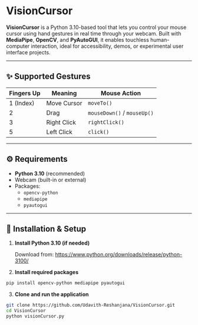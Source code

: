# VisionCursor

**VisionCursor** is a Python 3.10-based tool that lets you control your mouse cursor using hand gestures in real time through your webcam. Built with **MediaPipe**, **OpenCV**, and **PyAutoGUI**, it enables touchless human-computer interaction, ideal for accessibility, demos, or experimental user interface projects.

---

## ✨ Supported Gestures

| Fingers Up | Meaning     | Mouse Action           |
|------------|-------------|------------------------|
| 1 (Index)  | Move Cursor | `moveTo()`             |
| 2          | Drag        | `mouseDown()` / `mouseUp()` |
| 3          | Right Click | `rightClick()`         |
| 5          | Left Click  | `click()`              |

---

## ⚙️ Requirements

- **Python 3.10** (recommended)
- Webcam (built-in or external)
- Packages:
  - `opencv-python`
  - `mediapipe`
  - `pyautogui`

---

## 🔧 Installation & Setup


1. **Install Python 3.10 (if needed)**
  
   Download from: https://www.python.org/downloads/release/python-3100/

4. **Install required packages**

```bash
pip install opencv-python mediapipe pyautogui
```

3. **Clone and run the application**

```bash
git clone https://github.com/Udavith-Reshanjana/VisionCursor.git
cd VisionCursor
python visionCursor.py
```
